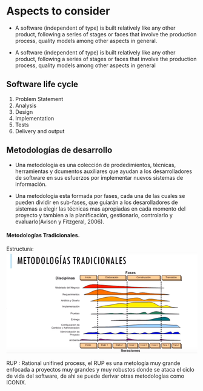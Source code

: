 # Aspects to consider

- A software (independent of type) is built relatively like any other product, following a series of stages or faces that involve the production process, quality models among other aspects in general.

- A software (independent of type) is built relatively like any other product, following a series of stages or faces that involve the production process, quality models among other aspects in general

## Software life cycle

1. Problem Statement
2. Analysis
3. Design
4. Implementation
5. Tests
6. Delivery and output 

## Metodologías de desarrollo

* Una metodología es una colección de prodedimientos, técnicas, herramientas y dcumentos auxiliares que ayudan a los desarrolladores de software en sus esfuerzos por implementar nuevos sistemas de información.

* Una metodología esta formada por fases, cada una de las cuales se pueden dividir en sub-fases, que guiarán a los desarolladores de sistemas a elegir las técnicas mas apropiadas en cada momento del proyecto y tambien a la planificación, gestionarlo, controlarlo y evaluarlo(Avison y Fitzgeral, 2006).

#### Metodologías Tradicionales.

Estructura:
![alt text][logo]

[logo]: https://github.com/ITDevSolution/StrooperTest/blob/master/src/common/images/metodologias.png "Estructura de Metodologías Tradicionales"

RUP : Rational unifined process, el RUP  es una metología muy grande enfocada a proyectos muy grandes y muy robustos donde se ataca el ciclo de vida del software, de ahi se puede derivar otras metodologías como ICONIX.
